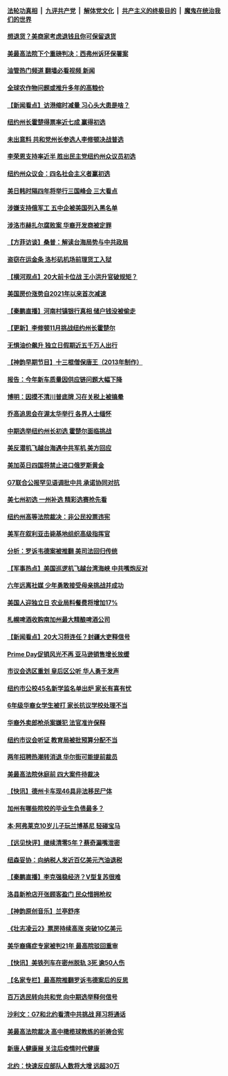 ####  [法轮功真相](../../../../basic/blob/master/README.md?t=06292101) &nbsp;|&nbsp; [九评共产党](../../../../9ping.md/blob/master/README.md?t=06292101) &nbsp;|&nbsp; [解体党文化](../../../../jtdwh.md/blob/master/README.md?t=06292101)  &nbsp;|&nbsp; [共产主义的终极目的](../../../../gczydzjmd.md/blob/master/README.md?t=06292101) &nbsp;|&nbsp; [魔鬼在统治我们的世界](../../../../mgztzwmdsj.md/blob/master/README.md?t=06292101) 

#### [想退货？美商家考虑退钱且你可保留退货](../pages/nsc412/n13769661.md?t=06292101) 

#### [美最高法院下个重磅判决：西弗州诉环保署案](../pages/nsc412/n13769362.md?t=06292101) 

#### [油管热门频道 翻墙必看视频 新闻](http://45.76.130.85:81/youtube.html?06292101)

#### [全球农作物问题或推升多年的高粮价](../pages/nsc412/n13769592.md?t=06292101) 

#### [【新闻看点】访港缩时减量 习心头大患是啥？](../pages/nsc412/n13769527.md?t=06292101) 

#### [纽约州长霍楚得票率近七成 赢得初选](../pages/nsc412/n13769732.md?t=06292101) 

#### [未出意料 共和党州长参选人李修顿决战普选](../pages/nsc412/n13769734.md?t=06292101) 

#### [李荣恩支持率近半 胜出民主党纽约州众议员初选](../pages/nsc412/n13769772.md?t=06292101) 

#### [纽约州众议会：四名社会主义者赢初选](../pages/nsc412/n13769762.md?t=06292101) 

#### [美日韩时隔四年将举行三国峰会 三大看点](../pages/nsc412/n13769746.md?t=06292101) 

#### [涉嫌支持俄军工 五中企被美国列入黑名单](../pages/nsc412/n13769660.md?t=06292101) 

#### [涉洛市赫扎尔腐败案 华裔开发商被定罪](../pages/nsc412/n13769637.md?t=06292101) 

#### [【方菲访谈】桑普：解读台海局势与中共政局](../pages/nsc412/n13769381.md?t=06292101) 

#### [盗窃在运金条 洛杉矶机场前理货工入狱](../pages/nsc412/n13769619.md?t=06292101) 

#### [【横河观点】20大前卡位战 王小洪升官破规矩？](../pages/nsc412/n13769551.md?t=06292101) 

#### [美国房价涨势自2021年以来首次减速](../pages/nsc412/n13769511.md?t=06292101) 

#### [【秦鹏直播】河南村镇银行真相 储户钱没被偷走](../pages/nsc412/n13769542.md?t=06292101) 

#### [【更新】李修顿11月挑战纽约州长霍楚尔](../pages/nsc412/n13769503.md?t=06292101) 

#### [无惧油价飙升 独立日假期近五千万人出行](../pages/nsc412/n13769490.md?t=06292101) 

#### [【神韵早期节目】十三棍僧保唐王（2013年制作）](../pages/nsc412/n13769410.md?t=06292101) 

#### [报告：今年新车质量因供应链问题大幅下降](../pages/nsc412/n13769508.md?t=06292101) 

#### [博明：因摸不清川普底牌 习在关税上被搞晕](../pages/nsc412/n13768841.md?t=06292101) 

#### [乔高追思会在渥太华举行 各界人士缅怀](../pages/nsc412/n13769425.md?t=06292101) 

#### [中期选举纽约州长初选 霍楚尔面临挑战](../pages/nsc412/n13769403.md?t=06292101) 

#### [美反潜机飞越台海遇中共军机 美方回应](../pages/nsc412/n13769433.md?t=06292101) 

#### [美加英日四国将禁止进口俄罗斯黄金](../pages/nsc412/n13769420.md?t=06292101) 

#### [G7联合公报罕见语调批中共 承诺协同对抗](../pages/nsc412/n13769314.md?t=06292101) 

#### [美七州初选 一州补选 精彩选赛抢先看](../pages/nsc412/n13768724.md?t=06292101) 

#### [纽约州高等法院裁决：非公民投票违宪](../pages/nsc412/n13768925.md?t=06292101) 

#### [美军在叙利亚击毙基地组织高级指挥官](../pages/nsc412/n13769102.md?t=06292101) 

#### [分析：罗诉韦德案被推翻 美司法回归传统](../pages/nsc412/n13768824.md?t=06292101) 

#### [【军事热点】美国巡逻机飞越台湾海峡 中共嘴炮反对](../pages/nsc412/n13768976.md?t=06292101) 

#### [六年远离社媒 少年勇敢接受母亲挑战并成功](../pages/nsc412/n13769046.md?t=06292101) 

#### [美国人迎独立日 农业局料餐费将增加17%](../pages/nsc412/n13769082.md?t=06292101) 

#### [札幌啤酒收购南加州最大精酿啤酒公司](../pages/nsc412/n13768291.md?t=06292101) 

#### [【新闻看点】20大习将连任？封疆大吏释信号](../pages/nsc412/n13768739.md?t=06292101) 

#### [Prime Day促销风光不再 亚马逊销售增长放缓](../pages/nsc412/n13768791.md?t=06292101) 

#### [市议会选区重划 皇后区公听 华人勇于发声](../pages/nsc412/n13768915.md?t=06292101) 

#### [纽约市公校45名新学监名单出炉 家长有喜有忧](../pages/nsc412/n13768920.md?t=06292101) 

#### [6年级华裔女学生被打 家长抗议学校处理不当](../pages/nsc412/n13768909.md?t=06292101) 

#### [华裔外卖郎枪杀案嫌犯 法官准许保释](../pages/nsc412/n13768901.md?t=06292101) 

#### [纽约市议会听证 教育局被批预算分配不当](../pages/nsc412/n13768913.md?t=06292101) 

#### [两年招聘热潮转消退 华尔街可能提前裁员](../pages/nsc412/n13768737.md?t=06292101) 

#### [美最高法院休庭前 四大案件待裁决](../pages/nsc412/n13768668.md?t=06292101) 

#### [【快讯】德州卡车现46具非法移民尸体](../pages/nsc412/n13768826.md?t=06292101) 

#### [加州有哪些院校的毕业生负债最多？](../pages/nsc412/n13768835.md?t=06292101) 

#### [本‧阿弗莱克10岁儿子玩兰博基尼 轻碰宝马](../pages/nsc412/n13768806.md?t=06292101) 

#### [【远见快评】继续清零5年？蔡奇漏嘴泄密](../pages/nsc412/n13768743.md?t=06292101) 

#### [纽森妥协：向纳税人发近百亿美元汽油退税](../pages/nsc412/n13768765.md?t=06292101) 

#### [【秦鹏直播】李克强稳经济？V型复苏很难](../pages/nsc412/n13768690.md?t=06292101) 

#### [洛县新枪店开张顾客盈门 民众惜拥枪权](../pages/nsc412/n13768728.md?t=06292101) 

#### [【神韵原创音乐】兰亭舒序](../pages/nsc412/n13768608.md?t=06292101) 

#### [《壮志凌云2》票房持续高涨 突破10亿美元](../pages/nsc412/n13768638.md?t=06292101) 

#### [美华裔痛症专家被判21年 最高院驳回重审](../pages/nsc412/n13768713.md?t=06292101) 

#### [【快讯】美铁列车在密州脱轨 3死 逾50人伤](../pages/nsc412/n13768711.md?t=06292101) 

#### [【名家专栏】最高院推翻罗诉韦德案后的反思](../pages/nsc412/n13768485.md?t=06292101) 

#### [百万选民转向共和党 向中期选举释何信号](../pages/nsc412/n13768586.md?t=06292101) 

#### [沙利文：G7和北约看清中共挑战 拜习将通话](../pages/nsc412/n13768652.md?t=06292101) 

#### [美最高法院裁决 高中橄榄球教练的祈祷合宪](../pages/nsc412/n13768604.md?t=06292101) 

#### [新唐人健康展  关注后疫情时代健康](../pages/nsc412/n13768122.md?t=06292101) 

#### [北约：快速反应部队人数将大增 远超30万](../pages/nsc412/n13768594.md?t=06292101) 

<img src='http://gfw-breaker.win/goodnews/indexes/nsc412.md' width='0px' height='0px'/>
